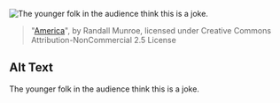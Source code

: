![The younger folk in the audience think this is a joke.](https://imgs.xkcd.com/comics/america.png)
> "[America](https://xkcd.com/204/)", by Randall Munroe, licensed under Creative Commons Attribution-NonCommercial 2.5 License

## Alt Text
The younger folk in the audience think this is a joke.
